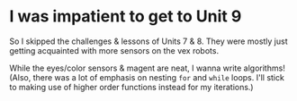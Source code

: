 # I was impatient to get to Unit 9

So I skipped the challenges & lessons of Units 7 & 8.
They were mostly just getting acquainted with more sensors on the vex robots.

While the eyes/color sensors & magent are neat, I wanna write algorithms!
(Also, there was a lot of emphasis on nesting `for` and `while` loops. I'll stick
to making use of higher order functions instead for my iterations.)
